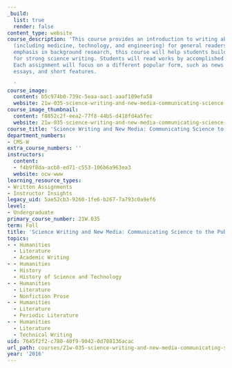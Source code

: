 ```yaml
---
_build:
  list: true
  render: false
content_type: website
course_description: 'This course provides an introduction to writing about science
  (including medicine, technology, and engineering) for general readers. With a strong
  emphasis in background research, this course will help students build a foundation
  for strong science writing. Students will read works by accomplished science writers.
  Each assignment will focus on a different popular form, such as news articles, interviews,
  essays, and short features.

  '
course_image:
  content: b5c974b0-739c-5eaa-aac1-aaaf189efa58
  website: 21w-035-science-writing-and-new-media-communicating-science-to-the-public-fall-2016
course_image_thumbnail:
  content: f8852c2f-eea2-77f8-44b5-d418fd4a5fec
  website: 21w-035-science-writing-and-new-media-communicating-science-to-the-public-fall-2016
course_title: 'Science Writing and New Media: Communicating Science to the Public'
department_numbers:
- CMS-W
extra_course_numbers: ''
instructors:
  content:
  - f4b9f8da-acb8-ed71-c553-106b6a963ea3
  website: ocw-www
learning_resource_types:
- Written Assignments
- Instructor Insights
legacy_uid: 5ae52cb3-9260-1fe6-b267-7a793c0a9ef6
level:
- Undergraduate
primary_course_number: 21W.035
term: Fall
title: 'Science Writing and New Media: Communicating Science to the Public'
topics:
- - Humanities
  - Literature
  - Academic Writing
- - Humanities
  - History
  - History of Science and Technology
- - Humanities
  - Literature
  - Nonfiction Prose
- - Humanities
  - Literature
  - Periodic Literature
- - Humanities
  - Literature
  - Technical Writing
uid: 7645f2f2-c780-40f9-9042-0d788136acac
url_path: courses/21w-035-science-writing-and-new-media-communicating-science-to-the-public-fall-2016
year: '2016'
---
```

